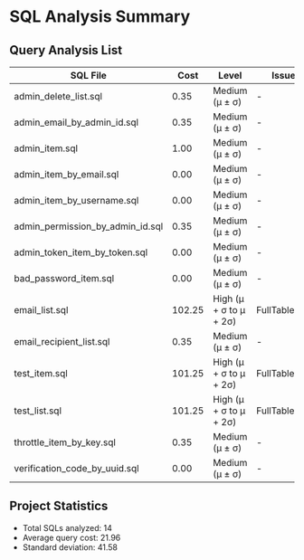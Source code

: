 # SQL Analysis Summary

## Query Analysis List
| SQL File | Cost | Level | Issues | Report |
|----------|------|-------|---------|---------|
| admin\_delete\_list.sql | 0.35 | Medium (μ ± σ) | - | [Details](admin_delete_list.md) |
| admin\_email\_by\_admin\_id.sql | 0.35 | Medium (μ ± σ) | - | [Details](admin_email_by_admin_id.md) |
| admin\_item.sql | 1.00 | Medium (μ ± σ) | - | [Details](admin_item.md) |
| admin\_item\_by\_email.sql | 0.00 | Medium (μ ± σ) | - | [Details](admin_item_by_email.md) |
| admin\_item\_by\_username.sql | 0.00 | Medium (μ ± σ) | - | [Details](admin_item_by_username.md) |
| admin\_permission\_by\_admin\_id.sql | 0.35 | Medium (μ ± σ) | - | [Details](admin_permission_by_admin_id.md) |
| admin\_token\_item\_by\_token.sql | 0.00 | Medium (μ ± σ) | - | [Details](admin_token_item_by_token.md) |
| bad\_password\_item.sql | 0.00 | Medium (μ ± σ) | - | [Details](bad_password_item.md) |
| email\_list.sql | 102.25 | High (μ + σ to μ + 2σ) | FullTableScan | [Details](email_list.md) |
| email\_recipient\_list.sql | 0.35 | Medium (μ ± σ) | - | [Details](email_recipient_list.md) |
| test\_item.sql | 101.25 | High (μ + σ to μ + 2σ) | FullTableScan | [Details](test_item.md) |
| test\_list.sql | 101.25 | High (μ + σ to μ + 2σ) | FullTableScan | [Details](test_list.md) |
| throttle\_item\_by\_key.sql | 0.35 | Medium (μ ± σ) | - | [Details](throttle_item_by_key.md) |
| verification\_code\_by\_uuid.sql | 0.00 | Medium (μ ± σ) | - | [Details](verification_code_by_uuid.md) |

## Project Statistics
- Total SQLs analyzed: 14
- Average query cost: 21.96
- Standard deviation: 41.58